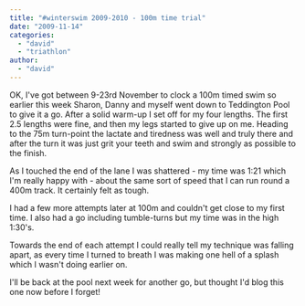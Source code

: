```yaml
---
title: "#winterswim 2009-2010 - 100m time trial"
date: "2009-11-14"
categories: 
  - "david"
  - "triathlon"
author: 
  - "david"
---
```


OK, I've got between 9-23rd November to clock a 100m timed swim so earlier this week Sharon, Danny and myself went down to Teddington Pool to give it a go. After a solid warm-up I set off for my four lengths. The first 2.5 lengths were fine, and then my legs started to give up on me. Heading to the 75m turn-point the lactate and tiredness was well and truly there and after the turn it was just grit your teeth and swim and strongly as possible to the finish.

As I touched the end of the lane I was shattered - my time was 1:21 which I'm really happy with - about the same sort of speed that I can run round a 400m track. It certainly felt as tough.

I had a few more attempts later at 100m and couldn't get close to my first time. I also had a go including tumble-turns but my time was in the high 1:30's.

Towards the end of each attempt I could really tell my technique was falling apart, as every time I turned to breath I was making one hell of a splash which I wasn't doing earlier on.

I'll be back at the pool next week for another go, but thought I'd blog this one now before I forget!
